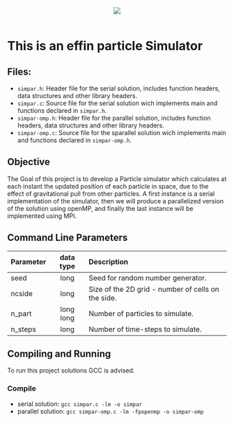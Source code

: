 <div align="center">
  <a><img src="https://fenix.tecnico.ulisboa.pt/api/bennu-portal/configuration/logo"></a><br><br>
</div>

# This is an effin particle Simulator

## Files:
- `simpar.h`: Header file for the serial solution, includes function headers, data structures and other library headers.
- `simpar.c`: Source file for the serial solution wich implements main and functions declared in `simpar.h`.
- `simpar-omp.h`: Header file for the parallel solution, includes function headers, data structures and other library headers.
- `simpar-omp.c`: Source file for the sparallel solution wich implements main and functions declared in `simpar-omp.h`.


## Objective

The Goal of this project is to develop a Particle simulator which calculates at each instant the updated position of each particle in space, due to the effect of gravitational pull from other particles.
A first instance is a serial implementation of the simulator, then we will produce a parallelized version of the solution using openMP, and finally the last instance will be implemented using MPI.

## Command Line Parameters

| Parameter     | data type  | Description                                         |
|:--------------|:----------:|:----------------------------------------------------|
| seed          | long       | Seed for random number generator.                   |
| ncside        | long       | Size of the 2D grid - number of cells on the side.  |
| n_part        | long long  | Number of particles to simulate.                    |
| n_steps       | long       | Number of time-steps to simulate.                   |


## Compiling and Running

To run this project solutions GCC is advised.

### Compile
- serial solution:    `gcc simpar.c -lm -o simpar`
- parallel solution:  `gcc simpar-omp.c -lm -fpopenmp -o simpar-omp`

